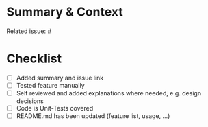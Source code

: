 # Summary & Context

Related issue: #

# Checklist

* [ ] Added summary and issue link
* [ ] Tested feature manually
* [ ] Self reviewed and added explanations where needed, e.g. design decisions
* [ ] Code is Unit-Tests covered
* [ ] README.md has been updated (feature list, usage, ...)
